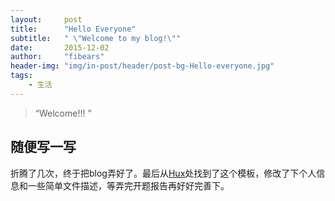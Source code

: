 ```yaml
---
layout:     post
title:      "Hello Everyone"
subtitle:   " \"Welcome to my blog!\""
date:       2015-12-02
author:     "fibears"
header-img: "img/in-post/header/post-bg-Hello-everyone.jpg"
tags:
    - 生活
---
```


> “Welcome!!! ”

## 随便写一写
折腾了几次，终于把blog弄好了。最后从[Hux](http://huangxuan.me/)处找到了这个模板，修改了下个人信息和一些简单文件描述，等弄完开题报告再好好完善下。


